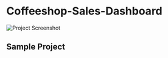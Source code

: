 # Coffeeshop-Sales-Dashboard

![Project Screenshot](https://github.com/aneesh662/Coffeeshop-Sales-Dashboard/blob/b35fdc12182da5cbbc9e281f3f25ec72c06400ac/Coffeeshop_Dashbaord.png)
## Sample Project
